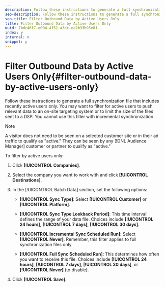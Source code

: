 ```yaml
---
description: Follow these instructions to generate a full synchronization file that includes recently active users only. You may want to filter for active users to push relevant data to an on-site targeting system or to limit the size of the files sent to a DSP. You cannot use this filter with incremental synchronization.
seo-description: Follow these instructions to generate a full synchronization file that includes recently active users only. You may want to filter for active users to push relevant data to an on-site targeting system or to limit the size of the files sent to a DSP. You cannot use this filter with incremental synchronization.
seo-title: Filter Outbound Data by Active Users Only
title: Filter Outbound Data by Active Users Only
uuid: 7bdc46f7-e004-4f51-a3dc-ee2b33b95e81
index: y
internal: n
snippet: y
---
```


# Filter Outbound Data by Active Users Only{#filter-outbound-data-by-active-users-only}

Follow these instructions to generate a full synchronization file that includes recently active users only. You may want to filter for active users to push relevant data to an on-site targeting system or to limit the size of the files sent to a DSP. You cannot use this filter with incremental synchronization.

>[!NOTE]
>
>A visitor does not need to be seen on a selected customer site or in their ad traffic to qualify as "active." They can be seen by any [!DNL Audience Manager] customer or partner to qualify as "active."

To filter by active users only: 

1. Click **[!UICONTROL Companies]**.
1. Select the company you want to work with and click **[!UICONTROL Destinations]**.
1. In the [!UICONTROL Batch Data] section, set the following options:

    * **[!UICONTROL Sync Type]**: Select **[!UICONTROL Customer]** or **[!UICONTROL Platform]**. 
    
    * **[!UICONTROL Sync Type Lookback Period]**: This time interval defines the range of your data file. Choices include **[!UICONTROL 24 hours]**, **[!UICONTROL 7 days]**, **[!UICONTROL 30 days]**. 
    
    * **[!UICONTROL Incremental Sync Scheduled Run]**: Select **[!UICONTROL Never]**. Remember, this filter applies to full synchronization files only. 
    
    * **[!UICONTROL Full Sync Scheduled Run]**: This determines how often you want to receive this file. Choices include **[!UICONTROL 24 hours]**, **[!UICONTROL 7 days]**, **[!UICONTROL 30 days]**, or **[!UICONTROL Never]** (to disable).

1. Click **[!UICONTROL Save]**.
